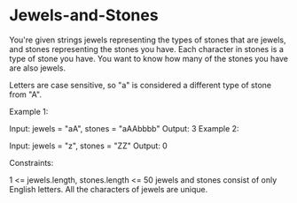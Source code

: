 # Jewels-and-Stones
You're given strings jewels representing the types of stones that are jewels, and stones representing the stones you have. Each character in stones is a type of stone you have. You want to know how many of the stones you have are also jewels.

Letters are case sensitive, so "a" is considered a different type of stone from "A".

 

Example 1:

Input: jewels = "aA", stones = "aAAbbbb"
Output: 3
Example 2:

Input: jewels = "z", stones = "ZZ"
Output: 0
 

Constraints:

1 <= jewels.length, stones.length <= 50
jewels and stones consist of only English letters.
All the characters of jewels are unique.
